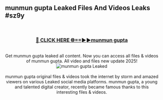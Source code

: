 ## munmun gupta Leaked Files And Videos Leaks #sz9y
<br>
<div align="center">
<h3><a href="https://watchclip.my.id/munmun gupta" rel="nofollow">🔴 CLICK HERE 🌐==►►munmun gupta</a></h3>
<br>
Get munmun gupta leaked all content. Now you can access all files & videos of munmun gupta. All video and files new update 2025!
<br>
<a href="https://watchclip.my.id/munmun gupta" rel="nofollow" data-target="animated-image.originalLink"><img src="https://i.ibb.co.com/WyWwxjT/player-gif2.gif" alt="munmun gupta Leaked" style="max-width: 100%; display: inline-block;" data-target="animated-image.originalImage"></a>
<br><br>
munmun gupta original files & videos took the internet by storm and amazed viewers on various Leaked social media platforms. munmun gupta, a young and talented digital creator, recently became famous thanks to this interesting files & videos.
</div>
<br>